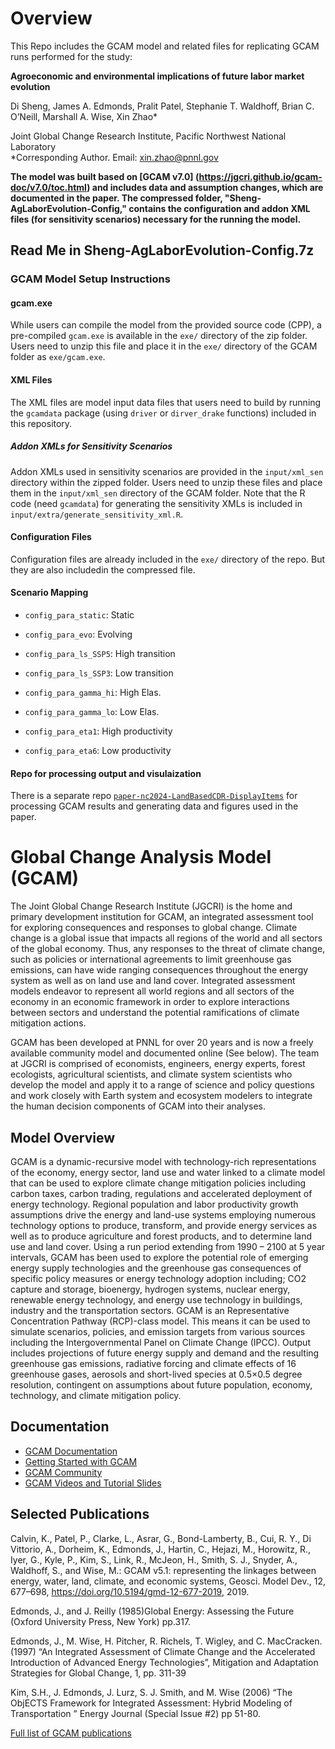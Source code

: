 # Overview

This Repo includes the GCAM model and related files for replicating GCAM runs performed for the study:  

**Agroeconomic and environmental implications of future labor market evolution**  

Di Sheng, James A. Edmonds, Pralit Patel, Stephanie T. Waldhoff, Brian C. O’Neill, Marshall A. Wise, Xin Zhao* 

Joint Global Change Research Institute, Pacific Northwest National Laboratory  
*Corresponding Author. Email: xin.zhao@pnnl.gov

**The model was built based on [GCAM v7.0] (https://jgcri.github.io/gcam-doc/v7.0/toc.html) and includes data and assumption changes, which are documented in the paper. The compressed folder, "Sheng-AgLaborEvolution-Config," contains the configuration and addon XML files (for sensitivity scenarios) necessary for the running the model.**
## Read Me in Sheng-AgLaborEvolution-Config.7z

### GCAM Model Setup Instructions

#### gcam.exe
While users can compile the model from the provided source code (CPP), a pre-compiled `gcam.exe` is available in the `exe/` directory of the zip folder. Users need to unzip this file and place it in the `exe/` directory of the GCAM folder as `exe/gcam.exe`.

#### XML Files
The XML files are model input data files that users need to build by running the `gcamdata` package (using `driver` or `dirver_drake` functions) included in this repository.

##### Addon XMLs for Sensitivity Scenarios
Addon XMLs used in sensitivity scenarios are provided in the `input/xml_sen` directory within the zipped folder. Users need to unzip these files and place them in the `input/xml_sen` directory of the GCAM folder. Note that the R code (need `gcamdata`) for generating the sensitivity XMLs is included in `input/extra/generate_sensitivity_xml.R`.

#### Configuration Files
Configuration files are already included in the `exe/` directory of the repo. But they are also includedin the compressed file.

#### Scenario Mapping

- `config_para_static`: Static
- `config_para_evo`: Evolving

- `config_para_ls_SSP5`: High transition
- `config_para_ls_SSP3`: Low transition

- `config_para_gamma_hi`: High Elas.
- `config_para_gamma_lo`: Low Elas.

- `config_para_eta1`: High productivity
- `config_para_eta6`: Low productivity

#### Repo for processing output and visulaization
There is a separate repo [`paper-nc2024-LandBasedCDR-DisplayItems`](https://github.com/realxinzhao/paper-nc2024-LandBasedCDR-DisplayItems) for processing GCAM results and generating data and figures used in the paper. 



# Global Change Analysis Model (GCAM)

The Joint Global Change Research Institute (JGCRI) is the home and
primary development institution for GCAM, an integrated assessment
tool for exploring consequences and responses to global
change. Climate change is a global issue that impacts all regions of
the world and all sectors of the global economy. Thus, any responses
to the threat of climate change, such as policies or international
agreements to limit greenhouse gas emissions, can have wide ranging
consequences throughout the energy system as well as on land use and
land cover. Integrated assessment models endeavor to represent all
world regions and all sectors of the economy in an economic framework
in order to explore interactions between sectors and understand the
potential ramifications of climate mitigation actions.

GCAM has been developed at PNNL for over 20 years and is now a freely
available community model and documented online (See below). The team
at JGCRI is comprised of economists, engineers, energy experts, forest
ecologists, agricultural scientists, and climate system scientists who
develop the model and apply it to a range of science and policy
questions and work closely with Earth system and ecosystem modelers to
integrate the human decision components of GCAM into their analyses.

## Model Overview

GCAM is a dynamic-recursive model with technology-rich representations
of the economy, energy sector, land use and water linked to a climate
model that can be used to explore climate change mitigation policies
including carbon taxes, carbon trading, regulations and accelerated
deployment of energy technology. Regional population and labor
productivity growth assumptions drive the energy and land-use systems
employing numerous technology options to produce, transform, and
provide energy services as well as to produce agriculture and forest
products, and to determine land use and land cover. Using a run period
extending from 1990 – 2100 at 5 year intervals, GCAM has been used to
explore the potential role of emerging energy supply technologies and
the greenhouse gas consequences of specific policy measures or energy
technology adoption including; CO2 capture and storage, bioenergy,
hydrogen systems, nuclear energy, renewable energy technology, and
energy use technology in buildings, industry and the transportation
sectors. GCAM is an Representative Concentration Pathway (RCP)-class
model. This means it can be used to simulate scenarios, policies, and
emission targets from various sources including the Intergovernmental
Panel on Climate Change (IPCC). Output includes projections of future
energy supply and demand and the resulting greenhouse gas emissions,
radiative forcing and climate effects of 16 greenhouse gases, aerosols
and short-lived species at 0.5×0.5 degree resolution, contingent on
assumptions about future population, economy, technology, and climate
mitigation policy.

## Documentation

* [GCAM Documentation](http://jgcri.github.io/gcam-doc/)
* [Getting Started with GCAM](http://jgcri.github.io/gcam-doc/user-guide.html)
* [GCAM Community](http://www.globalchange.umd.edu/models/gcam/gcam-community/)
* [GCAM Videos and Tutorial Slides](https://gcims.pnnl.gov/community)

## Selected Publications

Calvin, K., Patel, P., Clarke, L., Asrar, G., Bond-Lamberty, B., Cui, R. Y., Di Vittorio, A., Dorheim, K., Edmonds, J., Hartin, C., Hejazi, M., Horowitz, R., Iyer, G., Kyle, P., Kim, S., Link, R., McJeon, H., Smith, S. J., Snyder, A., Waldhoff, S., and Wise, M.: GCAM v5.1: representing the linkages between energy, water, land, climate, and economic systems, Geosci. Model Dev., 12, 677–698, https://doi.org/10.5194/gmd-12-677-2019, 2019.

Edmonds, J., and J. Reilly (1985)Global Energy: Assessing the Future (Oxford University Press, New York) pp.317.

Edmonds, J., M. Wise, H. Pitcher, R. Richels, T. Wigley, and C. MacCracken. (1997) “An Integrated Assessment of Climate Change and the Accelerated Introduction of Advanced Energy Technologies”, Mitigation and Adaptation Strategies for Global Change, 1, pp. 311-39

Kim, S.H., J. Edmonds, J. Lurz, S. J. Smith, and M. Wise (2006) “The ObjECTS Framework for Integrated Assessment: Hybrid Modeling of Transportation ” Energy Journal (Special Issue #2) pp 51-80.

[Full list of GCAM publications](http://jgcri.github.io/gcam-doc/references.html)
